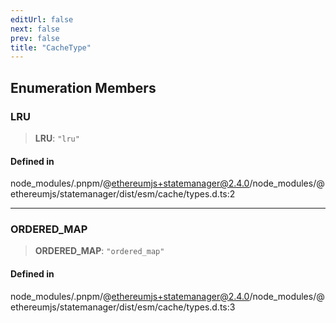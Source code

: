 ```yaml
---
editUrl: false
next: false
prev: false
title: "CacheType"
---
```


## Enumeration Members

### LRU

> **LRU**: `"lru"`

#### Defined in

node\_modules/.pnpm/@ethereumjs+statemanager@2.4.0/node\_modules/@ethereumjs/statemanager/dist/esm/cache/types.d.ts:2

***

### ORDERED\_MAP

> **ORDERED\_MAP**: `"ordered_map"`

#### Defined in

node\_modules/.pnpm/@ethereumjs+statemanager@2.4.0/node\_modules/@ethereumjs/statemanager/dist/esm/cache/types.d.ts:3

